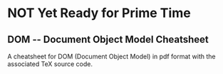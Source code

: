 # NOT Yet Ready for Prime Time
## DOM -- Document Object Model Cheatsheet
A cheatsheet for DOM (Document Object Model) in pdf format with the associated TeX source code. 


